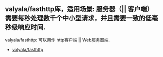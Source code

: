 ## valyala/fasthttp库，适用场景: 服务器（|| 客户端）需要每秒处理数千个中小型请求，并且需要一致的低毫秒级响应时间.

valyala/fasthttp: 可以用作 http客户端 || Web服务器端.

- [valyala/fasthttp](https://github.com/valyala/fasthttp)



